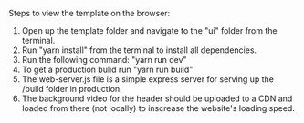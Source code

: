 Steps to view the template on the browser:

1. Open up the template folder and navigate to the "ui" folder from the terminal.
2. Run "yarn install" from the terminal to install all dependencies.
3. Run the following command: "yarn run dev"
4. To get a production bulid run "yarn run build"
5. The web-server.js file is a simple express server for serving up the /build folder in production.
6. The background video for the header should be uploaded to a CDN and loaded from there (not locally) to inscrease the website's loading speed.
